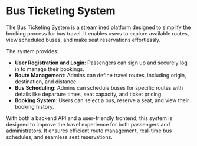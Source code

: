 # Bus Ticketing System  

The Bus Ticketing System is a streamlined platform designed to simplify the booking process for bus travel. It enables users to explore available routes, view scheduled buses, and make seat reservations effortlessly.  

The system provides:  
- **User Registration and Login**: Passengers can sign up and securely log in to manage their bookings.  
- **Route Management**: Admins can define travel routes, including origin, destination, and distance.  
- **Bus Scheduling**: Admins can schedule buses for specific routes with details like departure times, seat capacity, and ticket pricing.  
- **Booking System**: Users can select a bus, reserve a seat, and view their booking history.  

With both a backend API and a user-friendly frontend, this system is designed to improve the travel experience for both passengers and administrators. It ensures efficient route management, real-time bus schedules, and seamless seat reservations.
